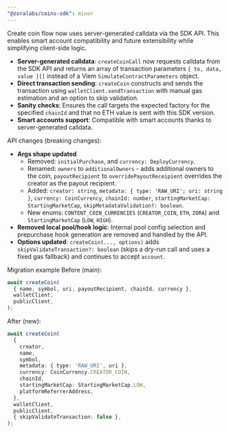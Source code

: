 ```yaml
---
"@zoralabs/coins-sdk": minor
---
```


Create coin flow now uses server-generated calldata via the SDK API. This enables smart account compatibility and future extensibility while simplifying client-side logic.

- **Server-generated calldata**: `createCoinCall` now requests calldata from the SDK API and returns an array of transaction parameters `{ to, data, value }[]` instead of a Viem `SimulateContractParameters` object.
- **Direct transaction sending**: `createCoin` constructs and sends the transaction using `walletClient.sendTransaction` with manual gas estimation and an option to skip validation.
- **Sanity checks**: Ensures the call targets the expected factory for the specified `chainId` and that no ETH value is sent with this SDK version.
- **Smart accounts support**: Compatible with smart accounts thanks to server-generated calldata.

API changes (breaking changes):
- **Args shape updated**
  - Removed: `initialPurchase`, and `currency: DeployCurrency`.
  - Renamed: `owners` to `additionalOwners` - adds additional owners to the coin, `payoutRecipient` to `overridePayoutReceipient` overrides the creator as the payout recipient.
  - Added: `creator: string`, `metadata: { type: 'RAW_URI'; uri: string }`, `currency: CoinCurrency`, `chainId: number`, `startingMarketCap: StartingMarketCap`, `skipMetadataValidation?: boolean`.
  - New enums: `CONTENT_COIN_CURRENCIES` (`CREATOR_COIN`, `ETH`, `ZORA`) and `StartingMarketCap` (`LOW`, `HIGH`).
- **Removed local pool/hook logic**: Internal pool config selection and prepurchase hook generation are removed and handled by the API.
- **Options updated**: `createCoin(..., options)` adds `skipValidateTransaction?: boolean` (skips a dry-run call and uses a fixed gas fallback) and continues to accept `account`.

Migration example
Before (main):
```ts
await createCoin(
  { name, symbol, uri, payoutRecipient, chainId, currency },
  walletClient,
  publicClient,
);
```

After (new):
```ts
await createCoin(
  {
    creator,
    name,
    symbol,
    metadata: { type: 'RAW_URI', uri },
    currency: CoinCurrency.CREATOR_COIN,
    chainId,
    startingMarketCap: StartingMarketCap.LOW,
    platformReferrerAddress,
  },
  walletClient,
  publicClient,
  { skipValidateTransaction: false },
);
```
